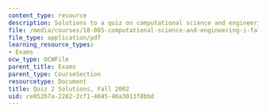 ```yaml
---
content_type: resource
description: Solutions to a quiz on computational science and engineering.
file: /media/courses/18-085-computational-science-and-engineering-i-fall-2008/ce052b7a22822cf1404546a3013f8bbd_f02q2sol.pdf
file_type: application/pdf
learning_resource_types:
- Exams
ocw_type: OCWFile
parent_title: Exams
parent_type: CourseSection
resourcetype: Document
title: Quiz 2 Solutions, Fall 2002
uid: ce052b7a-2282-2cf1-4045-46a3013f8bbd
---
```

